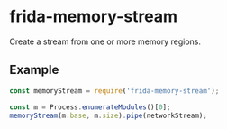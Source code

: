 # frida-memory-stream

Create a stream from one or more memory regions.

## Example

```js
const memoryStream = require('frida-memory-stream');

const m = Process.enumerateModules()[0];
memoryStream(m.base, m.size).pipe(networkStream);
```

